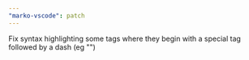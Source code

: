 ```yaml
---
"marko-vscode": patch
---
```


Fix syntax highlighting some tags where they begin with a special tag followed by a dash (eg "<if-test>")
